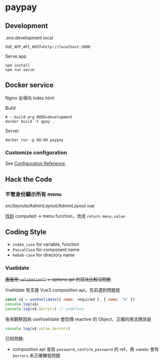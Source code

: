 # paypay

## Development

.env.development.local

```
VUE_APP_API_HOST=http://localhost:3000
```

Serve app

```
npm install
npm run serve
```

## Docker service

Nginx 全導向 index.html

Build

```
# --build-arg MODE=development
docker build -t qpay .
```

Server

```
docker run -p 80:80 paypay
```

### Customize configuration

See [Configuration Reference](https://cli.vuejs.org/config/).

## Hack the Code

### 不管身份顯示所有 menu

_src/layouts/AdminLayout/AdminLayout.vue_

[找到](http://git.llamatech.top/qzcurious/admin-panel//blob/eae7b93dd091ed49f856c3bb3f581699217c530f/src/layouts/AdminLayout/AdminLayout.vue#L130) computed -> menu function，改成 `return menu.value`

## Coding Style

- `snake_case` for variable, function
- `PascalCase` for component name
- `kebab-case` for directory name

### Vuelidate

~~盡量用 `validation()` + options api 的寫法比較沒問題~~

Vuelidate 有支援 Vue3 composition api，先前遇到問題是

```javascript
const v$ = useVuelidate({ name: required }, { name: "A" })
console.log(v$)
console.log(v$.$errors) // undefine
```

後來觀察因為 useVuelidate 會回傳 reactive 的 Object，正確的用法應該是

```javascript
console.log(v$.value.$errors)
```

已知問題:

- composition api 宣告 `password`, `confirm_password` 的 ref，用 `sameAs` 會有 `$errors` 未正確觸發問題

